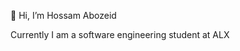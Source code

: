  👋 Hi, I’m Hossam Abozeid
 
  Currently I am a software engineering student at ALX
<!---
hossamabozeidsaleh/hossamabozeidsaleh is a ✨ special ✨ repository because its `README.md` (this file) appears on your GitHub profile.
You can click the Preview link to take a look at your changes.
--->
